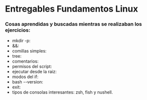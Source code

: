 # Entregables Fundamentos Linux

### Cosas aprendidas y buscadas mientras se realizaban los ejercicios:

- mkdir -p:
- &&:
- comillas simples:
- tree:
- comentarios:
- permisos del script:
- ejecutar desde la raiz:
- modos del if:
- bash --version:
- exit: 
- tipos de consolas interesantes: zsh, fish y nushell.